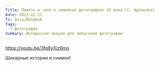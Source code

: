 ```yaml
---
Title: Память и тело в семейных фотографиях XX века (С. Адоньева)
Date: 2022-12-11
Tz: Asia/Bangkok
Tags:
  - фотография
Summary: Интересная лекция для любителей фотографии
---
```


https://youtu.be/3fg8yXjz6mo

Шикарные истории и снимки!